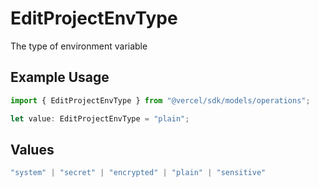 # EditProjectEnvType

The type of environment variable

## Example Usage

```typescript
import { EditProjectEnvType } from "@vercel/sdk/models/operations";

let value: EditProjectEnvType = "plain";
```

## Values

```typescript
"system" | "secret" | "encrypted" | "plain" | "sensitive"
```